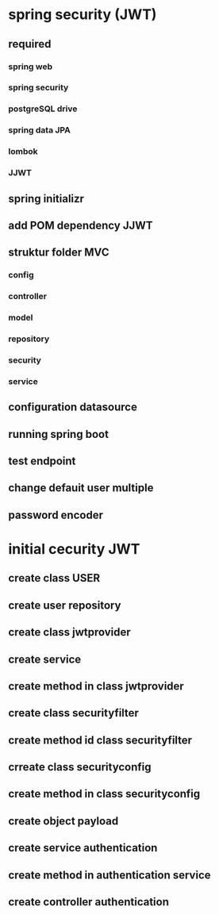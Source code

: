 # spring security (JWT)

## required 
### spring web
### spring security 
### postgreSQL drive 
### spring data JPA 
### lombok 
### JJWT 

## spring initializr
## add POM dependency JJWT 
## struktur folder MVC 
### config
### controller
### model 
### repository 
### security
### service 
## configuration datasource
## running spring boot 
## test endpoint
## change defauit user multiple
## password encoder

# initial cecurity JWT 
## create class USER 
## create user repository
## create class jwtprovider
## create service 
## create method in class jwtprovider 
## create class securityfilter 
## create method id class securityfilter 
## crreate class securityconfig 
## create method in class securityconfig
## create object payload 
## create service authentication 
## create method in authentication service 
## create controller authentication
